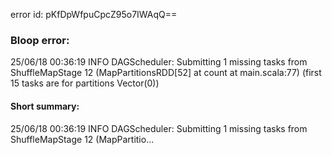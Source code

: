error id: pKfDpWfpuCpcZ95o7IWAqQ==
### Bloop error:

25/06/18 00:36:19 INFO DAGScheduler: Submitting 1 missing tasks from ShuffleMapStage 12 (MapPartitionsRDD[52] at count at main.scala:77) (first 15 tasks are for partitions Vector(0))
#### Short summary: 

25/06/18 00:36:19 INFO DAGScheduler: Submitting 1 missing tasks from ShuffleMapStage 12 (MapPartitio...